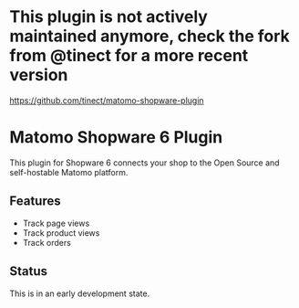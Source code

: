 # This plugin is not actively maintained anymore, check the fork from @tinect for a more recent version
https://github.com/tinect/matomo-shopware-plugin

# Matomo Shopware 6 Plugin

This plugin for Shopware 6 connects your shop to the Open Source and self-hostable Matomo platform.

## Features

* Track page views
* Track product views
* Track orders

## Status

This is in an early development state.
